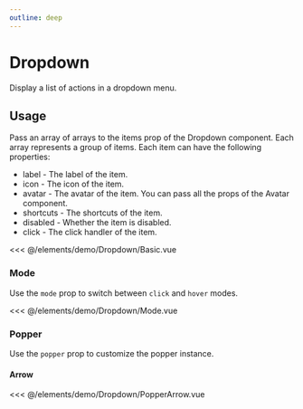 ```yaml
---
outline: deep
---
```


<script setup>
import Basic from './demo/Dropdown/Basic.vue';
import Mode from './demo/Dropdown/Mode.vue';
import PopperArrow from './demo/Dropdown/PopperArrow.vue';
</script>

# Dropdown

Display a list of actions in a dropdown menu.

## Usage

Pass an array of arrays to the items prop of the Dropdown component. Each array represents a group of items. Each item can have the following properties:

- label - The label of the item.
- icon - The icon of the item.
- avatar - The avatar of the item. You can pass all the props of the Avatar component.
- shortcuts - The shortcuts of the item.
- disabled - Whether the item is disabled.
- click - The click handler of the item.

<DemoContainer>
  <Basic/>
</DemoContainer>

<<< @/elements/demo/Dropdown/Basic.vue

### Mode

Use the `mode` prop to switch between `click` and `hover` modes.

<DemoContainer>
  <Mode/>
</DemoContainer>

<<< @/elements/demo/Dropdown/Mode.vue

### Popper

Use the `popper` prop to customize the popper instance.

#### Arrow

<DemoContainer>
  <PopperArrow/>
</DemoContainer>

<<< @/elements/demo/Dropdown/PopperArrow.vue